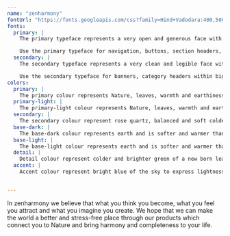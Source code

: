 ```yaml
---
name: "zenharmony"
fontUrl: "https://fonts.googleapis.com/css?family=Hind+Vadodara:400,500,600|Quicksand:400,500"
fonts:
  primary: |
    The primary typeface represents a very open and generous face with soft with rounded edges. It resembles logo's look, creates contrast with the body copy and gives a friendly feel.

    Use the primary typeface for navigation, buttons, section headers, quotes, company slogan.
  secondary: |
    The secondary typeface represents a very clean and legible face with slightly more elegant and reliable look. It creates contrast with the primary font because of its humanist-style construction and flat square endings of the strokes, but still gives a friendly and relaxed feel.

    Use the secondary typeface for banners, category headers within bigger sections, item details, body copy.
colors:
  primary: |
    The primary colour represents Nature, leaves, warmth and earthiness. Use it for buttons background, section headings, section dividers, item prices, icons.
  primary-light: |
    The primary-light colour represents Nature, leaves, warmth and earthiness but in a much lighter form. Use it for navigation background, section background,
  secondary: |
    The secondary colour represent rose quartz, balanced and soft colder pink that creates contrast with the primary colour. Use it for smaller navigation, section backgrounds, dividers and borders, headings in the footer, company slogan, quotes. Use to denote the previous price when discounted.
  base-dark: |
    The base-dark colour represents earth and is softer and warmer than black. Use it for body copy, logo, footer icons, categories navigation.
  base-light: |
    The base-light colour represents earth and is softer and warmer than black in a much lighter form. Use it for footer background and for additional information.
  detail: |
    Detail colour represent colder and brighter green of a new born leaf to express more excitement. Use it for hover states of the buttons, rating star icons and highlights. Use in gradient together with accent-color
  accent: |
    Accent colour represent bright blue of the sky to express lightness and balance. Use it for hover states of the buttons, rating star icons and highlights. Use in gradient together with detail-color


---
```

In zenharmony we believe that what you think you become, what you feel you attract and what you imagine you create. We hope that we can make the world a better and stress-free place through our products which connect you to Nature and bring harmony and completeness to your life.
